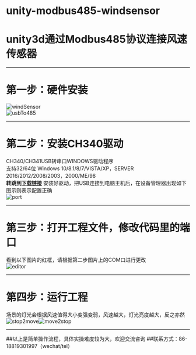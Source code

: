 # unity-modbus485-windsensor
# unity3d通过Modbus485协议连接风速传感器
***
# 第一步：硬件安装  
![windSensor](https://jp-github.oss-cn-shenzhen.aliyuncs.com/unity-modbus485-windsensor/windSensor.png)  
![usbTo485](https://jp-github.oss-cn-shenzhen.aliyuncs.com/unity-modbus485-windsensor/usbTo485.png)  
***
# 第二步：安装CH340驱动
CH340/CH341USB转串口WINDOWS驱动程序   
支持32/64位 Windows 10/8.1/8/7/VISTA/XP，SERVER 2016/2012/2008/2003，2000/ME/98  
__转跳到[下载链接](http://www.wch.cn/downloads/CH341SER_EXE.html)__
安装好驱动，把USB连接到电脑主机后，在设备管理器出现如下图示则表示配置正确  
![port](https://jp-github.oss-cn-shenzhen.aliyuncs.com/unity-modbus485-windsensor/port.png) 
***
# 第三步：打开工程文件，修改代码里的端口  
看到以下图片的红框，请根据第二步图片上的COM口进行更改  
![editor](https://jp-github.oss-cn-shenzhen.aliyuncs.com/unity-modbus485-windsensor/editor.png)  
***
# 第四步：运行工程
场景的灯光会根据风速值得大小变强变弱，风速越大，灯光亮度越大，反之亦然  
![stop2move](https://jp-github.oss-cn-shenzhen.aliyuncs.com/unity-modbus485-windsensor/stop2move.gif)![move2stop](https://jp-github.oss-cn-shenzhen.aliyuncs.com/unity-modbus485-windsensor/move2stop.gif)
***
##以上是简单操作流程，具体实操难度较为大，欢迎交流咨询
##联系方式：86-18819301997（wechat/tel）
